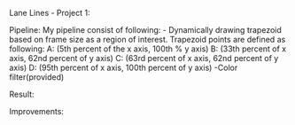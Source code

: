 Lane Lines - Project 1:

Pipeline:
  My pipeline consist of following:
    - Dynamically drawing trapezoid based on frame size as a region of interest.
        Trapezoid points are defined as following:
          A: (5th percent of the x axis, 100th % y axis) 
          B: (33th percent of x axis, 62nd percent of y axis) 
          C: (63rd percent of x axis, 62nd percent of y axis)
          D: (95th percent of x axis, 100th percent of y axis)
    -Color filter(provided)
    
      
Result:

Improvements:
